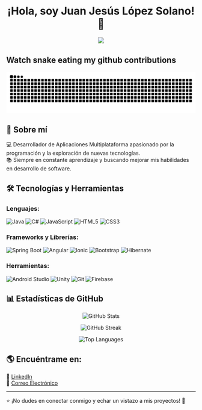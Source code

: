 <h1 align="center">¡Hola, soy Juan Jesús López Solano! 👋</h1>

<p align="center">
  <img src="https://media.giphy.com/media/qgQUggAC3Pfv687qPC/giphy.gif" width="500">
</p>

## Watch snake eating my github contributions 
 
![snake_gif](https://github.com/WaShIsTyLee/WaShIsTyLee/blob/output/github-snake.svg)

## 🚀 Sobre mí
💻 Desarrollador de Aplicaciones Multiplataforma apasionado por la programación y la exploración de nuevas tecnologías.  
📚 Siempre en constante aprendizaje y buscando mejorar mis habilidades en desarrollo de software.  


## 🛠️ Tecnologías y Herramientas
### Lenguajes:
![Java](https://img.shields.io/badge/Java-ED8B00?style=for-the-badge&logo=java&logoColor=white)
![C#](https://img.shields.io/badge/C%23-239120?style=for-the-badge&logo=csharp&logoColor=white)
![JavaScript](https://img.shields.io/badge/JavaScript-F7DF1E?style=for-the-badge&logo=javascript&logoColor=black)
![HTML5](https://img.shields.io/badge/HTML5-E34F26?style=for-the-badge&logo=html5&logoColor=white)
![CSS3](https://img.shields.io/badge/CSS3-1572B6?style=for-the-badge&logo=css3&logoColor=white)

### Frameworks y Librerías:
![Spring Boot](https://img.shields.io/badge/Spring%20Boot-6DB33F?style=for-the-badge&logo=spring&logoColor=white)
![Angular](https://img.shields.io/badge/Angular-DD0031?style=for-the-badge&logo=angular&logoColor=white)
![Ionic](https://img.shields.io/badge/Ionic-3880FF?style=for-the-badge&logo=ionic&logoColor=white)
![Bootstrap](https://img.shields.io/badge/Bootstrap-563D7C?style=for-the-badge&logo=bootstrap&logoColor=white)
![Hibernate](https://img.shields.io/badge/Hibernate-59666C?style=for-the-badge&logo=hibernate&logoColor=white)

### Herramientas:
![Android Studio](https://img.shields.io/badge/Android%20Studio-3DDC84?style=for-the-badge&logo=android-studio&logoColor=white)
![Unity](https://img.shields.io/badge/Unity-100000?style=for-the-badge&logo=unity&logoColor=white)
![Git](https://img.shields.io/badge/Git-F05032?style=for-the-badge&logo=git&logoColor=white)
![Firebase](https://img.shields.io/badge/Firebase-FFCA28?style=for-the-badge&logo=firebase&logoColor=black)


## 📊 Estadísticas de GitHub
<p align="center">
  <img src="https://github-readme-stats.vercel.app/api?username=WaShIsTyLee&show_icons=true&theme=tokyonight&count_private=true&hide_border=true" alt="GitHub Stats">
</p>

<p align="center">
  <img src="https://github-readme-streak-stats.herokuapp.com/?user=WaShIsTyLee&theme=tokyonight&hide_border=true" alt="GitHub Streak">
</p>

<p align="center">
  <img src="https://github-readme-stats.vercel.app/api/top-langs/?username=WaShIsTyLee&layout=compact&theme=tokyonight&hide_border=true" alt="Top Languages">
</p>

## 🌎 Encuéntrame en:
🔗 [LinkedIn](https://www.linkedin.com/in/juan-j%C3%A9sus-l%C3%B3pez-solano-5b0133232/)  
📧 [Correo Electrónico](mailto:lopezsolanojuanjesus@gmail.com)  



---

⭐ ¡No dudes en conectar conmigo y echar un vistazo a mis proyectos! 🚀  
